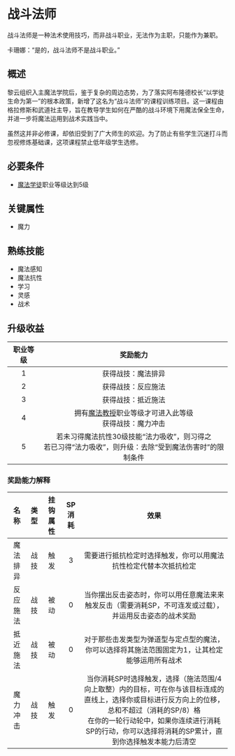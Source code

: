 # 战斗法师

战斗法师是一种法术使用技巧，而非战斗职业，无法作为主职，只能作为兼职。

卡珊娜：“是的，战斗法师不是战斗职业。”

## 概述

黎云组织入主魔法学院后，鉴于复杂的周边态势，为了落实阿布隆德校长“以学徒生命为第一”的根本政策，新增了这名为“战斗法师”的课程训练项目。这一课程由格拉修斯和武道社主导，旨在教导学生如何在严酷的战斗环境下用魔法保全生命，并进一步将魔法运用到战术实践当中。

虽然这并非必修课，却依旧受到了广大师生的欢迎。为了防止有些学生沉迷打斗而忽视修炼基础课，这项课程禁止低年级学生选修。

## 必要条件

* <a href="../apprentice" target="_blank">魔法学徒</a>职业等级达到5级

## 关键属性

* 魔力

## 熟练技能

* 魔法感知
* 魔法抗性
* 学习
* 灵感
* 战术

## 升级收益

职业等级|奖励能力
:--:|:--:
1|获得战技：魔法排异
2|获得战技：反应施法
3|获得战技：抵近施法
4|拥有<a href="../professor" target="_blank">魔法教授</a>职业等级才可进入此等级<br>获得战技：魔力冲击
5|若未习得魔法抗性30级技能“法力吸收”，则习得之<br>若已习得“法力吸收”，则升级：去除“受到魔法伤害时”的限制条件

### 奖励能力解释

名称|类型|挂钩属性|SP消耗|效果
:--:|:--:|:--:|:--:|:--:
魔法排异|战技|触发|3|需要进行抵抗检定时选择触发，你可以用魔法抗性检定代替本次抵抗检定
反应施法|战技|被动|0|当你摆出反击姿态时，你可以用任意魔法来来触发反击（需要消耗SP，不可连发或过载），并运用反击姿态的战术奖励
抵近施法|战技|被动|0|对于那些击发类型为弹道型与定点型的魔法，你可以选择将其施法范围固定为1，让其检定能够运用所有战术
魔力冲击|战技|触发|0|当你消耗SP时选择触发，选择（施法范围/4向上取整）内的目标，可在你与该目标连成的直线上，选择你或目标进行反方向上的位移，总和不超过（消耗的SP/8）格<br>在你的一轮行动轮中，如果你连续进行消耗SP的行动，你可以选择将消耗的SP累计，直到你选择触发本能力后清空